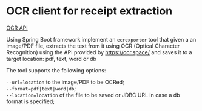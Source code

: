 # OCR client for receipt extraction

[OCR API](https://ocr.space/OCRAPI)  

Using Spring Boot framework implement an `ecrexporter` tool that given a an image/PDF file, extracts the text from it using OCR (Optical Character Recognition) using the API provided by https://ocr.space/ and saves it to a target location: pdf, text, word or db

The tool supports the following options:

`--url=location` to the image/PDF to be OCRed;  
`--format=pdf|text|word|db`;  
`--location=location` of the file to be saved or JDBC URL in case a db format is specified;
